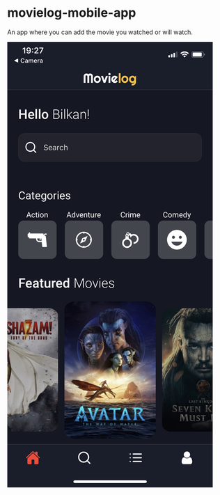 # movielog-mobile-app

An app where you can add the movie you watched or will watch.  

![Home screen](homescreen.PNG)
